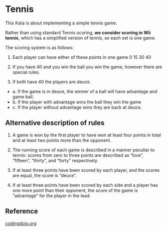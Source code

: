 # Tennis

This Kata is about implementing a simple tennis game. 

Rather than using standard Tennis scoring, **we consider scoring in Wii tennis**, which has a simplified version of tennis, so each set is one game.

The scoring system is as follows:

1. Each player can have either of these points in one game 0 15 30 40

2. If you have 40 and you win the ball you win the game, however there are special rules.

3. If both have 40 the players are deuce. 
  - a. If the game is in deuce, the winner of a ball will have advantage and game ball. 
  - b. If the player with advantage wins the ball they win the game 
  - c. If the player without advantage wins they are back at deuce.

## Alternative description of rules

1. A game is won by the first player to have won at least four points in total and at least two points more than the opponent.

2. The running score of each game is described in a manner peculiar to tennis: scores from zero to three points are described as “love”, “fifteen”, “thirty”, and “forty” respectively.

3. If at least three points have been scored by each player, and the scores are equal, the score is “deuce”.

4. If at least three points have been scored by each side and a player has one more point than their opponent, the score of the game is “advantage” for the player in the lead.

## Reference

[codingdojo.org](https://codingdojo.org/kata/Tennis/)
